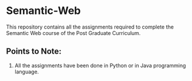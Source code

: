 # Semantic-Web

This repository contains all the assignments required to complete the Semantic Web course of the Post Graduate Curriculum.

## Points to Note:
1.  All the assignments have been done in Python or in Java programming language.
